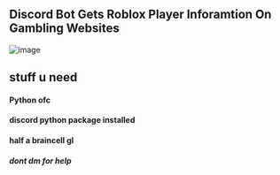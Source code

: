 ## Discord Bot Gets Roblox Player Inforamtion On Gambling Websites
![image](https://user-images.githubusercontent.com/98252854/194438968-51852532-a475-4244-b445-36ae07bbeb87.png)

## stuff u need
#### Python ofc
#### discord python package installed
#### half a braincell gl
##### dont dm for help

